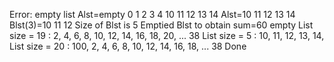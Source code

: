 Error: empty list
Alst=empty
0
1
2
3
4
10 11 12 13 14
Alst=10 11 12 13 14
Blst(3)=10 11 12
Size of Blst is 5
Emptied Blst to obtain sum=60
empty
List size = 19 : 2, 4, 6, 8, 10, 12, 14, 16, 18, 20, ... 38
List size = 5 : 10, 11, 12, 13, 14,
List size = 20 : 100, 2, 4, 6, 8, 10, 12, 14, 16, 18, ... 38
Done
